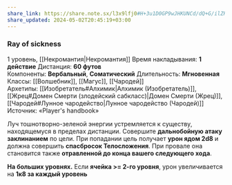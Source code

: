 ```yaml
---
share_link: https://share.note.sx/l3x9lfj0#H+3u1D0GP9wJHKUNCd/dQ+G/ilZHzijSX0tHDDwJhHM
share_updated: 2024-05-02T20:45:19+03:00
---
```

### Ray of sickness
1 уровень, [[Некромантия|Некромантия]]
Время накладывания: **1 действие**
Дистанция: **60 футов**
Компоненты: **Вербальный**, **Соматический**
Длительность: **Мгновенная**
Классы: [[Волшебник]], [[Магус]], [[Чародей]]
Архетипы: [[Изобретатель#Алхимик|Алхимик (Изобретатель)]], [[Жрец#Домен Смерти (злодейский сабкласс)|Домен Смерти (Жрец)]], [[Чародей#Лунное чародейство|Лунное чародейство (Чародей)]]
Источник: «Player's handbook»

Луч тошнотворно-зеленой энергии устремляется к существу, находящемуся в пределах дистанции. Совершите **дальнобойную атаку заклинанием** по цели. При попадании цель получает **урон ядом 2d8** и должна совершить **спасбросок Телосложения**. При провале она становится также **отравленной до конца вашего следующего хода**.

**На больших уровнях.** Если **ячейка >= 2-го уровня**, урон увеличивается на **1к8 за каждый уровень**